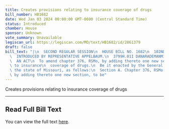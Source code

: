 ```yaml
---
title: Creates provisions relating to insurance coverage of drugs
bill_number: HB1682
date: Wed Jan 03 2024 00:00:00 GMT-0600 (Central Standard Time)
status: Introduced
chamber: House
sponsor: Unknown
vote_summary: Unavailable
legiscan_url: https://legiscan.com/MO/text/HB1682/id/2861379
draft: false
bill_text: "|\n  SECOND REGULAR SESSION\n  HOUSE BILL NO. 1682\n  102ND GENERAL ASSEMBLY\n\
  \  INTRODUCED BY REPRESENTATIVE APPELBAUM.\n  3799H.01I DANARADEMANMILLER,ChiefClerk\n\
  \  AN ACT\n  To amend chapter 376, RSMo, by adding thereto one new section relating\
  \ to insurance\n  coverage of drugs.\n  Be it enacted by the General Assembly of\
  \ the state of Missouri, as follows:\n  Section A. Chapter 376, RSMo, is amended\
  \ by adding thereto one new section, to be"
---
```

Creates provisions relating to insurance coverage of drugs

---

## Read Full Bill Text

You can view the full text [here](https://legiscan.com/MO/text/HB1682/id/2861379).
